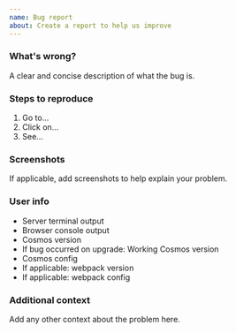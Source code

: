 ```yaml
---
name: Bug report
about: Create a report to help us improve
---
```


### What's wrong?

A clear and concise description of what the bug is.

### Steps to reproduce

1.  Go to...
2.  Click on...
3.  See...

### Screenshots

If applicable, add screenshots to help explain your problem.

### User info

- Server terminal output
- Browser console output
- Cosmos version
- If bug occurred on upgrade: Working Cosmos version
- Cosmos config
- If applicable: webpack version
- If applicable: webpack config

### Additional context

Add any other context about the problem here.
